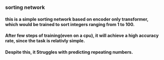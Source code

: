 ### sorting network
#### this is a simple sorting network based on encoder only transformer, which would be trained to sort integers ranging from 1 to 100.
#### After few steps of training(even on a cpu), it will achieve a high accuracy rate, since the task is relativly simple.
#### Despite this, it Struggles with predicting repeating numbers. 
